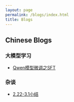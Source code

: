 ```yaml
---
layout: page
permalink: /blogs/index.html
title: Blogs
---
```


## Chinese Blogs

### 大模型学习

- [Qwen模型微调之SFT](https://lintao.online/blogs/qwen_sft_blog.md)

### 杂谈

- [2.22-3.1小结](https://lintao.online/blogs/thoughts3.1/)

<br>

